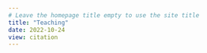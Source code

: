 ```yaml
---
# Leave the homepage title empty to use the site title
title: "Teaching"
date: 2022-10-24
view: citation
---
```

